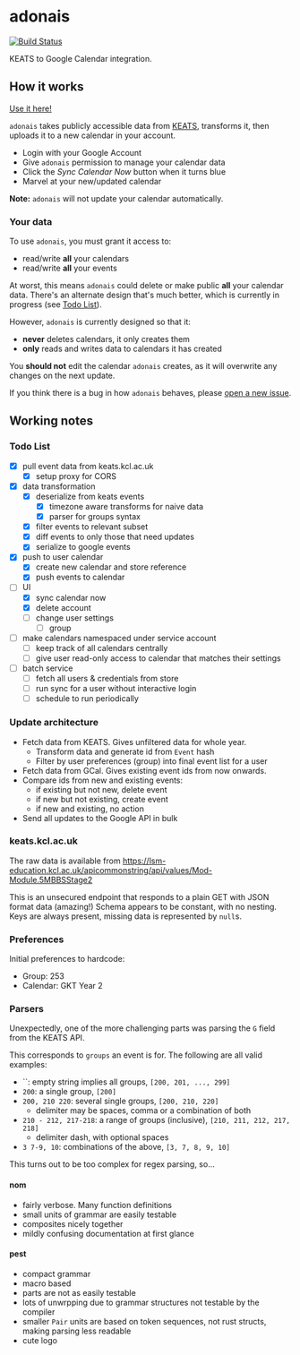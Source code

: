 # adonais

[![Build Status](https://cloud.drone.io/api/badges/tommilligan/adonais/status.svg)](https://cloud.drone.io/tommilligan/adonais)

KEATS to Google Calendar integration.

## How it works

[Use it here!](https://adonais.tommilligan.net)

`adonais` takes publicly accessible data from [KEATS](https://keats.kcl.ac.uk), transforms it, then uploads it to a new calendar in your account.

- Login with your Google Account
- Give `adonais` permission to manage your calendar data
- Click the _Sync Calendar Now_ button when it turns blue
- Marvel at your new/updated calendar

**Note:** `adonais` will not update your calendar automatically.

### Your data

To use `adonais`, you must grant it access to:

- read/write **all** your calendars
- read/write **all** your events

At worst, this means `adonais` could delete or make public **all** your calendar data. There's an alternate design that's much better, which is currently in progress (see [Todo List](#todo-list)).

However, `adonais` is currently designed so that it:

- **never** deletes calendars, it only creates them
- **only** reads and writes data to calendars it has created

You **should not** edit the calendar `adonais` creates, as it will overwrite any changes on the next update.

If you think there is a bug in how `adonais` behaves, please [open a new issue](https://github.com/tommilligan/adonais/issues).

## Working notes

### Todo List

- [x] pull event data from keats.kcl.ac.uk
  - [x] setup proxy for CORS
- [x] data transformation
  - [x] deserialize from keats events
    - [x] timezone aware transforms for naive data
    - [x] parser for groups syntax
  - [x] filter events to relevant subset
  - [x] diff events to only those that need updates
  - [x] serialize to google events
- [x] push to user calendar
  - [x] create new calendar and store reference
  - [x] push events to calendar
- [ ] UI
  - [x] sync calendar now
  - [x] delete account
  - [ ] change user settings
    - [ ] group
- [ ] make calendars namespaced under service account
  - [ ] keep track of all calendars centrally
  - [ ] give user read-only access to calendar that matches their settings
- [ ] batch service
  - [ ] fetch all users & credentials from store
  - [ ] run sync for a user without interactive login
  - [ ] schedule to run periodically

### Update architecture

- Fetch data from KEATS. Gives unfiltered data for whole year.
  - Transform data and generate id from `Event` hash
  - Filter by user preferences (group) into final event list for a user
- Fetch data from GCal. Gives existing event ids from now onwards.
- Compare ids from new and existing events:
  - if existing but not new, delete event
  - if new but not existing, create event
  - if new and existing, no action
- Send all updates to the Google API in bulk

### keats.kcl.ac.uk

The raw data is available from https://lsm-education.kcl.ac.uk/apicommonstring/api/values/Mod-Module.5MBBSStage2

This is an unsecured endpoint that responds to a plain GET with JSON format data (amazing!)
Schema appears to be constant, with no nesting.
Keys are always present, missing data is represented by `null`s.

### Preferences

Initial preferences to hardcode:

- Group: 253
- Calendar: GKT Year 2

### Parsers

Unexpectedly, one of the more challenging parts was parsing the `G` field from the KEATS API.

This corresponds to `groups` an event is for. The following are all valid examples:

- ``: empty string implies all groups, `[200, 201, ..., 299]`
- `200`: a single group, `[200]`
- `200, 210 220`: several single groups, `[200, 210, 220]`
  - delimiter may be spaces, comma or a combination of both
- `210 - 212, 217-218`: a range of groups (inclusive), `[210, 211, 212, 217, 218]`
  - delimiter dash, with optional spaces
- `3 7-9, 10`: combinations of the above, `[3, 7, 8, 9, 10]`

This turns out to be too complex for regex parsing, so...

#### nom

- fairly verbose. Many function definitions
- small units of grammar are easily testable
- composites nicely together
- mildly confusing documentation at first glance

#### pest

- compact grammar
- macro based
- parts are not as easily testable
- lots of unwrpping due to grammar structures not testable by the compiler
- smaller `Pair` units are based on token sequences, not rust structs, making parsing less readable
- cute logo
